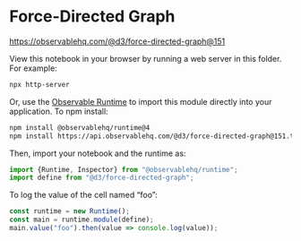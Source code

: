 # Force-Directed Graph

https://observablehq.com/@d3/force-directed-graph@151

View this notebook in your browser by running a web server in this folder. For
example:

~~~sh
npx http-server
~~~

Or, use the [Observable Runtime](https://github.com/observablehq/runtime) to
import this module directly into your application. To npm install:

~~~sh
npm install @observablehq/runtime@4
npm install https://api.observablehq.com/@d3/force-directed-graph@151.tgz?v=3
~~~

Then, import your notebook and the runtime as:

~~~js
import {Runtime, Inspector} from "@observablehq/runtime";
import define from "@d3/force-directed-graph";
~~~

To log the value of the cell named “foo”:

~~~js
const runtime = new Runtime();
const main = runtime.module(define);
main.value("foo").then(value => console.log(value));
~~~
